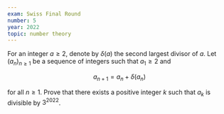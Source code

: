 ```yaml
---
exam: Swiss Final Round
number: 5
year: 2022
topic: number theory
---
```


For an integer $a\geq 2$, denote by $\delta(a)$ the second largest divisor of $a$. Let $(a_n)_{n\geq 1}$ be a sequence of integers such that $a_1\geq 2$ and

$$a_{n+1} = a_n + \delta(a_n)$$

for all $n\geq 1$. Prove that there exists a positive integer $k$ such that $a_k$ is divisible by $3^{2022}$.